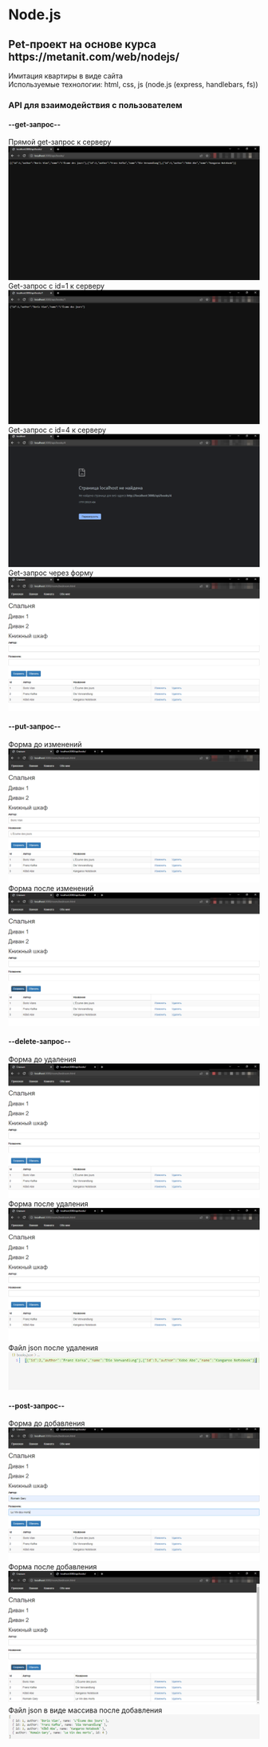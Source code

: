 <h1>Node.js</h1>
<h2>Pet-проект на основе курса https://metanit.com/web/nodejs/</h2>
Имитация квартиры в виде сайта<br>
Используемые технологии: html, css, js (node.js (express, handlebars, fs))

<h3>API для взаимодействия с пользователем</h3>
<h4>--get-запрос--</h4>
Прямой get-запрос к серверу <img src="img/api.books/get.png" alt="get request image"/>
Get-запрос с id=1 к серверу <img src="img/api.books/get_1.png" alt="get request id = 1 image"/>
Get-запрос с id=4 к серверу <img src="img/api.books/get_4.png" alt="get request id = 4 image"/>
Get-запрос через форму <img src="/img/api.books/get_form.png" alt="get request on the form image"/>

<h4>--put-запрос--</h4>
Форма до изменений <img src="img/api.books/put1.png" alt="before put request image"/>
Форма после изменений <img src="img/api.books/put2.png" alt="after put request image"/>

<h4>--delete-запрос--</h4>
Форма до удаления <img src="img/api.books/delete1.png" alt="before delete request image"/>
Форма после удаления <img src="img/api.books/delete2.png" alt="before delete request image"/>
Файл json после удаления <img src="img/api.books/delete.fileJson.png" alt="delete request json-file image"/>

<h4>--post-запрос--</h4>
Форма до добавления <img src="img/api.books/post1.png" alt="before post request image"/>
Форма после добавления <img src="img/api.books/post2.png" alt="before post request image"/>
Файл json в виде массива после добавления <img src="img/api.books/post.fileJson.png" alt="post request json-file image"/>
